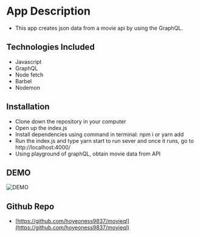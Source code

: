 # App Description

- This app creates json data from a movie api by using the GraphQL.

## Technologies Included

- Javascript
- GraphQL
- Node fetch
- Barbel
- Nodemon

## Installation

- Clone down the repository in your computer
- Open up the index.js
- Install dependencies using command in terminal: npm i or yarn add
- Run the index.js and type yarn start to run sever and once it runs, go to http://localhost:4000/
- Using playground of graphQL, obtain movie data from API

## DEMO

![DEMO](./assets/demo.gif)

## Github Repo

- [https://github.com/hoyeoness9837/movieql](https://github.com/hoyeoness9837/movieql)
